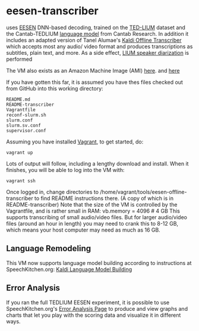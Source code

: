 # eesen-transcriber
uses [EESEN](https://github.com/yajiemiao/eesen) DNN-based decoding, trained on
the [TED-LIUM](http://www-lium.univ-lemans.fr/en/content/ted-lium-corpus) dataset and the Cantab-TEDLIUM [language model](http://cantabresearch.com/cantab-TEDLIUM.tar) from
Cantab Research. In addition it includes an adapted version of
Tanel Alumae's [Kaldi Offline Transcriber](https://github.com/alumae/kaldi-offline-transcriber) which accepts most any audio/
video format and produces transcriptions as subtitles, plain text, and more.
As a side effect, [LIUM speaker diarization](http://www-lium.univ-lemans.fr/diarization/doku.php/welcome) is performed

The VM also exists as an Amazon Machine Image (AMI) [here](https://console.aws.amazon.com/ec2/v2/home?region=us-west-2#LaunchInstanceWizard:ami=ami-1b637e7a). and [here](https://console.aws.amazon.com/ec2/v2/home?region=us-east-1#LaunchInstanceWizard:ami=ami-5a210a30) 

If you have gotten this far, it is assumed you have thes files checked out from GitHub into this working directory:

    README.md
    README-transcriber
    Vagrantfile
    reconf-slurm.sh
    slurm.conf
    slurm.sv.conf
    supervisor.conf

Assuming you have installed [Vagrant](http://vagrantup.com), to get started, do:

    vagrant up

Lots of output will follow, including a lengthy download and install. When it finishes, you will be able to log into the VM with:

    vagrant ssh

Once logged in, change directories to /home/vagrant/tools/eesen-offline-transcriber to find README instructions there. (A copy of which is in README-transcriber) Note that the size of the VM is controlled by the Vagrantfile, and is rather small in RAM:
    vb.memory = 4096 # 4 GB
This supports transcribing of small audio/video files. But for larger audio/video files (around an hour in length) you may need to crank this to 8-12 GB, which means your host computer may need as much as 16 GB.

## Language Remodeling
This VM now supports language model building according to instructions at SpeechKitchen.org: [Kaldi Language Model Building](http://speechkitchen.org/kaldi-language-model-building/)

## Error Analysis
If you ran the full TEDLIUM EESEN experiment, it is possible to use SpeechKitchen.org's [Error Analysis Page](http://speechkitchen.org/error-analysis-instructions-for-tedlium-vm/) to produce and view graphs and charts that let you play with the scoring data and visualize it in different ways.
